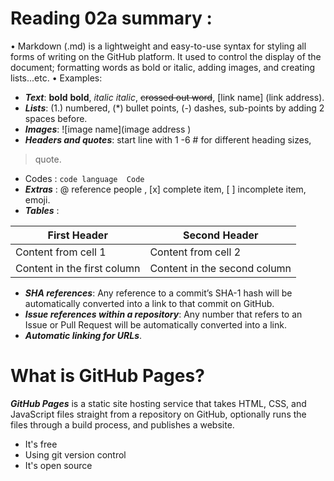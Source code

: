 # Reading 02a summary :
•	Markdown (.md) is a lightweight and easy-to-use syntax for styling all forms of writing on the GitHub platform. It used to control the display of the document; formatting words as bold or italic, adding images, and creating lists...etc.
•	Examples:
-	***Text***: **bold** __bold__, *italic* _italic_, ~~crossed out word~~,    [link name] (link address).
-	***Lists***: (1.) numbered, (*) bullet points, (-) dashes, sub-points by adding 2 spaces before.
-	***Images***: ![image name](image address )
-	***Headers and quotes***: start line with 1 -6 # for different heading sizes, 
> quote.
-	Codes :  ``` code language 
             Code
                ```
-	***Extras*** : @ reference people , [x] complete item, [ ]  incomplete item, emoji.
-	***Tables*** :

First Header | Second Header
------------ | -------------
Content from cell 1 | Content from cell 2
Content in the first column | Content in the second column

-	***SHA references***: Any reference to a commit’s SHA-1 hash will be automatically converted into a link to that commit on GitHub.
-	***Issue references within a repository***: Any number that refers to an Issue or Pull Request will be automatically converted into a link.
- ***Automatic linking for URLs***.

# What is GitHub Pages?
***GitHub Pages*** is a static site hosting service that takes HTML, CSS, and JavaScript files straight from a repository on GitHub, optionally runs the files through a build process, and publishes a website. 
* It's free
* Using git version control
* It's open source

